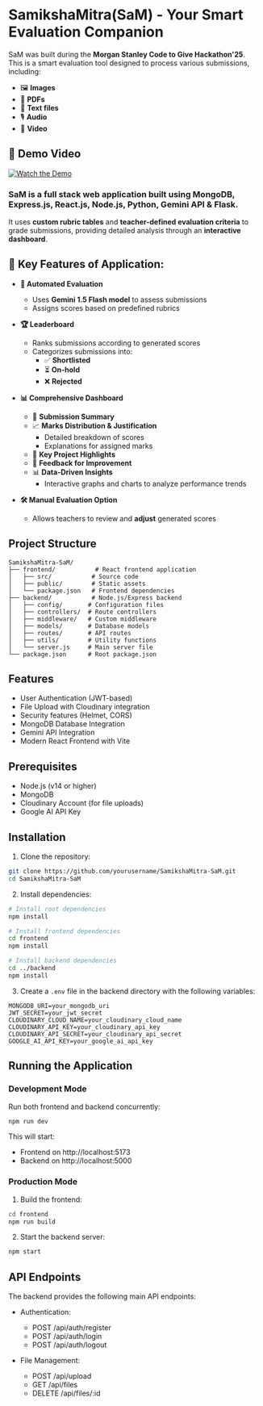 ﻿# SamikshaMitra(SaM) - Your Smart Evaluation Companion 

SaM was built during the **Morgan Stanley Code to Give Hackathon'25**.  
This is a smart evaluation tool designed to process various submissions, including:  
- 🖼️ **Images**  
- 📄 **PDFs**  
- 📝 **Text files**  
- 🎙️ **Audio**  
- 🎥 **Video**

## 🎥 Demo Video
[![Watch the Demo](https://img.youtube.com/vi/4UD6z3jVw5c/0.jpg)](https://www.youtube.com/watch?v=4UD6z3jVw5c)

### SaM is a full stack web application built using MongoDB, Express.js, React.js, Node.js, Python, Gemini API & Flask.
It uses **custom rubric tables** and **teacher-defined evaluation criteria** to grade submissions, providing detailed analysis through an **interactive dashboard**.  

## 🔹 Key Features of Application:

- **🚀 Automated Evaluation**  
  - Uses **Gemini 1.5 Flash model** to assess submissions  
  - Assigns scores based on predefined rubrics  

- **🏆 Leaderboard**  
  - Ranks submissions according to generated scores  
  - Categorizes submissions into:  
    - ✅ **Shortlisted**  
    - ⏳ **On-hold**  
    - ❌ **Rejected**  

- **📊 Comprehensive Dashboard**  
  - 📌 **Submission Summary**  
  - 📈 **Marks Distribution & Justification**  
    - Detailed breakdown of scores  
    - Explanations for assigned marks  
  - 🌟 **Key Project Highlights**  
  - 📝 **Feedback for Improvement**  
  - 📊 **Data-Driven Insights**  
    - Interactive graphs and charts to analyze performance trends  

- **🛠️ Manual Evaluation Option**  
  - Allows teachers to review and **adjust** generated scores  


## Project Structure

```
SamikshaMitra-SaM/
├── frontend/           # React frontend application
│   ├── src/           # Source code
│   ├── public/        # Static assets
│   └── package.json   # Frontend dependencies
├── backend/           # Node.js/Express backend
│   ├── config/       # Configuration files
│   ├── controllers/  # Route controllers
│   ├── middleware/   # Custom middleware
│   ├── models/       # Database models
│   ├── routes/       # API routes
│   ├── utils/        # Utility functions
│   └── server.js     # Main server file
└── package.json      # Root package.json
```

## Features

- User Authentication (JWT-based)
- File Upload with Cloudinary integration
- Security features (Helmet, CORS)
- MongoDB Database Integration
- Gemini API Integration
- Modern React Frontend with Vite

## Prerequisites

- Node.js (v14 or higher)
- MongoDB
- Cloudinary Account (for file uploads)
- Google AI API Key

## Installation

1. Clone the repository:
```bash
git clone https://github.com/yourusername/SamikshaMitra-SaM.git
cd SamikshaMitra-SaM
```

2. Install dependencies:
```bash
# Install root dependencies
npm install

# Install frontend dependencies
cd frontend
npm install

# Install backend dependencies
cd ../backend
npm install
```

3. Create a `.env` file in the backend directory with the following variables:
```
MONGODB_URI=your_mongodb_uri
JWT_SECRET=your_jwt_secret
CLOUDINARY_CLOUD_NAME=your_cloudinary_cloud_name
CLOUDINARY_API_KEY=your_cloudinary_api_key
CLOUDINARY_API_SECRET=your_cloudinary_api_secret
GOOGLE_AI_API_KEY=your_google_ai_api_key
```

## Running the Application

### Development Mode

Run both frontend and backend concurrently:
```bash
npm run dev
```

This will start:
- Frontend on http://localhost:5173
- Backend on http://localhost:5000

### Production Mode

1. Build the frontend:
```bash
cd frontend
npm run build
```

2. Start the backend server:
```bash
npm start
```

## API Endpoints

The backend provides the following main API endpoints:

- Authentication:
  - POST /api/auth/register
  - POST /api/auth/login
  - POST /api/auth/logout

- File Management:
  - POST /api/upload
  - GET /api/files
  - DELETE /api/files/:id

